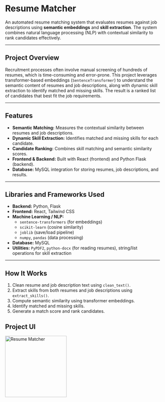# Resume Matcher

An automated resume matching system that evaluates resumes against job descriptions using **semantic embeddings** and **skill extraction**. The system combines natural language processing (NLP) with contextual similarity to rank candidates effectively.

---

## Project Overview

Recruitment processes often involve manual screening of hundreds of resumes, which is time-consuming and error-prone. This project leverages transformer-based embeddings (`SentenceTransformer`) to understand the semantic content of resumes and job descriptions, along with dynamic skill extraction to identify matched and missing skills. The result is a ranked list of candidates that best fit the job requirements.

---

## Features

- **Semantic Matching:** Measures the contextual similarity between resumes and job descriptions.
- **Dynamic Skill Extraction:** Identifies matched and missing skills for each candidate.
- **Candidate Ranking:** Combines skill matching and semantic similarity scores.
- **Frontend & Backend:** Built with React (frontend) and Python Flask (backend).
- **Database:** MySQL integration for storing resumes, job descriptions, and results.

---

## Libraries and Frameworks Used

- **Backend:** Python, Flask
- **Frontend:** React, Tailwind CSS
- **Machine Learning / NLP:**
  - `sentence-transformers` (for embeddings)
  - `scikit-learn` (cosine similarity)
  - `joblib` (save/load pipeline)
  - `numpy`, `pandas` (data processing)
- **Database:** MySQL
- **Utilities:** `PyPDF2`, `python-docx` (for reading resumes), string/list operations for skill extraction

---

## How It Works

1. Clean resume and job description text using `clean_text()`.
2. Extract skills from both resumes and job descriptions using `extract_skills()`.
3. Compute semantic similarity using transformer embeddings.
4. Identify matched and missing skills.
5. Generate a match score and rank candidates.


## Project UI

<img src="frontend/public/resume_matcher.png" alt="Resume Matcher" width="200" />


